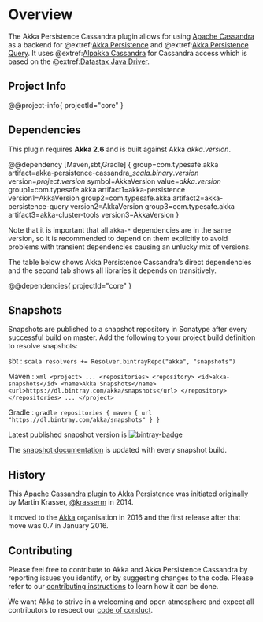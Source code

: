 # Overview

The Akka Persistence Cassandra plugin allows for using [Apache Cassandra](https://cassandra.apache.org) as a backend for @extref:[Akka Persistence](akka:persistence.html) and @extref:[Akka Persistence Query](akka:persistence-query.html). It uses @extref:[Alpakka Cassandra](alpakka:cassandra.html) for Cassandra access which is based on the @extref:[Datastax Java Driver](java-driver:).

## Project Info

@@project-info{ projectId="core" }

## Dependencies

This plugin requires **Akka 2.6** and is built against Akka $akka.version$.

@@dependency [Maven,sbt,Gradle] {
  group=com.typesafe.akka
  artifact=akka-persistence-cassandra_$scala.binary.version$
  version=$project.version$
  symbol=AkkaVersion
  value=$akka.version$
  group1=com.typesafe.akka
  artifact1=akka-persistence
  version1=AkkaVersion
  group2=com.typesafe.akka
  artifact2=akka-persistence-query
  version2=AkkaVersion
  group3=com.typesafe.akka
  artifact3=akka-cluster-tools
  version3=AkkaVersion
}

Note that it is important that all `akka-*` dependencies are in the same version, so it is recommended to depend on them explicitly to avoid problems with transient dependencies causing an unlucky mix of versions.

The table below shows Akka Persistence Cassandra’s direct dependencies and the second tab shows all libraries it depends on transitively.

@@dependencies{ projectId="core" }

## Snapshots

[bintray-badge]:  https://api.bintray.com/packages/akka/snapshots/akka-persistence-cassandra/images/download.svg
[bintray]:        https://bintray.com/akka/snapshots/akka-persistence-cassandra/_latestVersion

Snapshots are published to a snapshot repository in Sonatype after every successful build on master. Add the following to your project build definition to resolve snapshots:

sbt
:   ```scala
    resolvers += Resolver.bintrayRepo("akka", "snapshots")
    ```

Maven
:   ```xml
    <project>
    ...
      <repositories>
        <repository>
          <id>akka-snapshots</id>
          <name>Akka Snapshots</name>
          <url>https://dl.bintray.com/akka/snapshots</url>
        </repository>
      </repositories>
    ...
    </project>
    ```

Gradle
:   ```gradle
    repositories {
      maven {
        url  "https://dl.bintray.com/akka/snapshots"
      }
    }
    ```

Latest published snapshot version is [![bintray-badge][]][bintray]

The [snapshot documentation](https://doc.akka.io/docs/akka-persistence-cassandra/snapshot/) is updated with every snapshot build.

## History

This [Apache Cassandra](https://cassandra.apache.org/) plugin to Akka Persistence was initiated [originally](https://github.com/krasserm/akka-persistence-cassandra) by Martin Krasser, [@krasserm](https://github.com/krasserm) in 2014.

It moved to the [Akka](https://github.com/akka/) organisation in 2016 and the first release after that move was 0.7 in January 2016.

## Contributing

Please feel free to contribute to Akka and Akka Persistence Cassandra by reporting issues you identify, or by suggesting changes to the code. Please refer to our [contributing instructions](https://github.com/akka/akka/blob/master/CONTRIBUTING.md) to learn how it can be done.

We want Akka to strive in a welcoming and open atmosphere and expect all contributors to respect our [code of conduct](https://www.lightbend.com/conduct).
